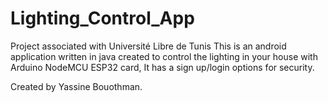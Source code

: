 # Lighting_Control_App
Project associated with Université Libre de Tunis
This is an android application written in java created to control the lighting in your house with Arduino NodeMCU ESP32 card, 
It has a sign up/login options for security.


Created by Yassine Bouothman.
